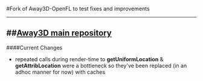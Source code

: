 #Fork of Away3D-OpenFL to test fixes and improvements 

-----------------
##[Away3D main repository](https://github.com/away3d/away3d-core-openfl)
-----------------
####Current Changes

- repeated calls during render-time to **getUniformLocation** & **getAttribLocation** were a bottleneck so they've been replaced (in an adhoc manner for now) with caches